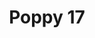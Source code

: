 ---
title: 'Poppy 17'
description: ''
credit: 'Place Holder'
style: ''
project: 'Poppy'
type: 'photo'
pathToImage: '/gallery/poppy/poppy-17.jpg'
alt: 'Poppy 17'
width: 2160
height: 1440
...